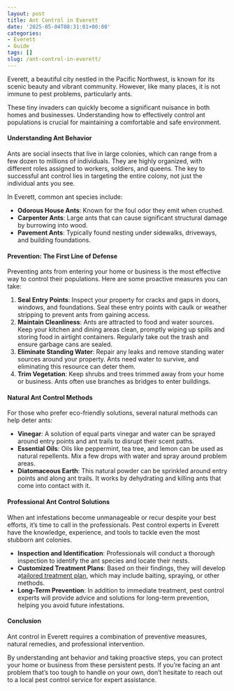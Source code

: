 ```yaml
---
layout: post
title: Ant Control in Everett
date: '2025-05-04T08:31:01+00:00'
categories:
- Everett
- Guide
tags: []
slug: /ant-control-in-everett/
---
```


Everett, a beautiful city nestled in the Pacific Northwest, is known for its scenic beauty and vibrant community. However, like many places, it is not immune to pest problems, particularly ants.

These tiny invaders can quickly become a significant nuisance in both homes and businesses. Understanding how to effectively control ant populations is crucial for maintaining a comfortable and safe environment.
#### Understanding Ant Behavior
Ants are social insects that live in large colonies, which can range from a few dozen to millions of individuals. They are highly organized, with different roles assigned to workers, soldiers, and queens. The key to successful ant control lies in targeting the entire colony, not just the individual ants you see.

In Everett, common ant species include:
- **Odorous House Ants**: Known for the foul odor they emit when crushed.
- **Carpenter Ants**: Large ants that can cause significant structural damage by burrowing into wood.
- **Pavement Ants**: Typically found nesting under sidewalks, driveways, and building foundations.
#### Prevention: The First Line of Defense
Preventing ants from entering your home or business is the most effective way to control their populations. Here are some proactive measures you can take:
1. **Seal Entry Points**: Inspect your property for cracks and gaps in doors, windows, and foundations. Seal these entry points with caulk or weather stripping to prevent ants from gaining access.
2. **Maintain Cleanliness**: Ants are attracted to food and water sources. Keep your kitchen and dining areas clean, promptly wiping up spills and storing food in airtight containers. Regularly take out the trash and ensure garbage cans are sealed.
3. **Eliminate Standing Water**: Repair any leaks and remove standing water sources around your property. Ants need water to survive, and eliminating this resource can deter them.
4. **Trim Vegetation**: Keep shrubs and trees trimmed away from your home or business. Ants often use branches as bridges to enter buildings.
#### Natural Ant Control Methods
For those who prefer eco-friendly solutions, several natural methods can help deter ants:
- **Vinegar**: A solution of equal parts vinegar and water can be sprayed around entry points and ant trails to disrupt their scent paths.
- **Essential Oils**: Oils like peppermint, tea tree, and lemon can be used as natural repellents. Mix a few drops with water and spray around problem areas.
- **Diatomaceous Earth**: This natural powder can be sprinkled around entry points and along ant trails. It works by dehydrating and killing ants that come into contact with it.
#### Professional Ant Control Solutions
When ant infestations become unmanageable or recur despite your best efforts, it’s time to call in the professionals. Pest control experts in Everett have the knowledge, experience, and tools to tackle even the most stubborn ant colonies.
- **Inspection and Identification**: Professionals will conduct a thorough inspection to identify the ant species and locate their nests.
- **Customized Treatment Plans**: Based on their findings, they will develop a[tailored treatment plan](https://pestpolicy.com/how-to-remove-ants-from-carpet/), which may include baiting, spraying, or other methods.
- **Long-Term Prevention**: In addition to immediate treatment, pest control experts will provide advice and solutions for long-term prevention, helping you avoid future infestations.
#### Conclusion
Ant control in Everett requires a combination of preventive measures, natural remedies, and professional intervention.

By understanding ant behavior and taking proactive steps, you can protect your home or business from these persistent pests. If you’re facing an ant problem that’s too tough to handle on your own, don’t hesitate to reach out to a local pest control service for expert assistance.
